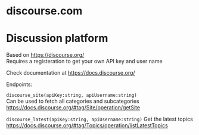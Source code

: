 # discourse.com
# Discussion platform

Based on https://discourse.org/  
Requires a registeration to get your own API key and user name

Check documentation at https://docs.discourse.org/  

Endpoints:  


`discourse_site(apiKey:string, apiUsername:string)`  
Can be used to fetch all categories and subcategories  
https://docs.discourse.org/#tag/Site/operation/getSite  

`discourse_latest(apiKey:string, apiUsername:string)`
Get the latest topics
https://docs.discourse.org/#tag/Topics/operation/listLatestTopics

